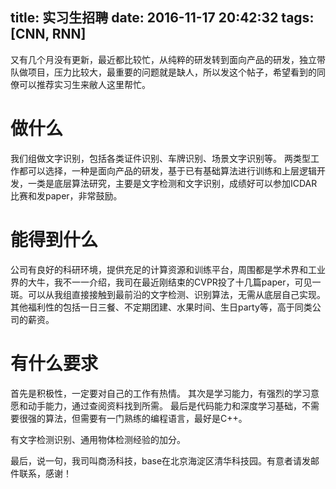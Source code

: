 title: 实习生招聘
date: 2016-11-17 20:42:32
tags: [CNN, RNN]
---

又有几个月没有更新，最近都比较忙，从纯粹的研发转到面向产品的研发，独立带队做项目，压力比较大，最重要的问题就是缺人，所以发这个帖子，希望看到的同僚可以推荐实习生来敝人这里帮忙。

# 做什么

我们组做文字识别，包括各类证件识别、车牌识别、场景文字识别等。
两类型工作都可以选择，一种是面向产品的研发，基于已有基础算法进行训练和上层逻辑开发，一类是底层算法研究，主要是文字检测和文字识别，成绩好可以参加ICDAR比赛和发paper，非常鼓励。

# 能得到什么

公司有良好的科研环境，提供充足的计算资源和训练平台，周围都是学术界和工业界的大牛，我不一一介绍，我司在最近刚结束的CVPR投了十几篇paper，可见一斑。可以从我组直接接触到最前沿的文字检测、识别算法，无需从底层自己实现。
其他福利性的包括一日三餐、不定期团建、水果时间、生日party等，高于同类公司的薪资。

# 有什么要求

首先是积极性，一定要对自己的工作有热情。
其次是学习能力，有强烈的学习意愿和动手能力，通过查阅资料找到所需。
最后是代码能力和深度学习基础，不需要很强的算法，但需要有一门熟练的编程语言，最好是C++。

有文字检测识别、通用物体检测经验的加分。

最后，说一句，我司叫商汤科技，base在北京海淀区清华科技园。有意者请发邮件联系，感谢！


